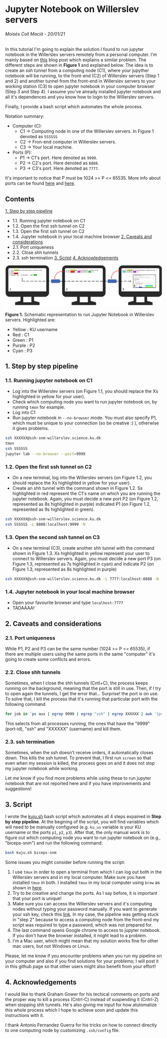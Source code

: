 # Jupyter Notebook on Willerslev servers

###### Moisès Coll Macià - 20/01/21


In this tutorial I'm going to explain the solution I found to run jupyter notebook in the Willerslev servers remotely from a personal computer. I'm mainly based on [this](https://medium.com/@sankarshan7/how-to-run-jupyter-notebook-in-server-which-is-at-multi-hop-distance-a02bc8e78314) blog post which explains a similar problem. The different steps are shown in **Figure 1** and explained below. The idea is to create an *ssh tunnel* from a computing node (C1), where your jupyther notebook will be running, to the front-end (C2) of Willerslev servers (Step 1 and 2) and another tunnel from the front-end in Willerslev servers to your working station (C3) to open jupyter notebook in your computer browser (Step 3 and Step 4). I assume you've already installed jupyter notebook and all it's dependences and you know how to login to the Willerslev servers. 

Finally, I provide a bash script which automates the whole process. 

Notation summary:

- Computer (C):
    - C1 -> Computing node in one of the Willerslev servers. In Figure 1 denoted as `SSSSSS`
    - C2 -> Fron-end computer in Willerslev servers.
    - C3 -> Your local machine.
- Ports (P):
    - P1 -> C1's port. Here denoted as `9999`.
    - P2 -> C2's port. Here denoted as `8888`.
    - P3 -> C3's port. Here denoted as `7777`.
    
It's important to notice that P must be 1024 >= P <= 65535. More info about ports can be found [here](https://www.ssh.com/ssh/port) and [here](https://linuxhint.com/change_default_ssh_port/).

## Contents

[1. Step by step pipeline](#stepbystep)
- 1.1. Running jupyter notebook on C1
- 1.2. Open the first ssh tunnel on C2
- 1.3. Open the first ssh tunnel on C2
- 1.4. Jupyter notebook in your local machine browser
[2. Caveats and considerations](#caveats)
- 2.1. Port uniqueness
- 2.2. Close shh tunnels
- 2.3. ssh termination
[3. Script](#script)
[4. Acknowledgements](#ackn)

![](Figure1.png)

**Figure 1.** Schematic representation to run Jupyter Notebook in Willerslev servers. Highlighted are:
- Yellow : KU username
- Red : C1
- Green : P1
- Purple : P2
- Cyan : P3

## 1. Step by step pipeline

### 1.1. Running jupyter notebook on C1

- Log into the Willerslev servers (on Figure 1.1, you should replace the Xs highlighted in yellow for your user).
- Check which computing node you want to run jupyter notebook on, by running `tmon` for example.
- Log into C1
- Run jupyter notebook in `--no-browser` mode. You must also specify P1, which must be unique to your connection (so be creative :) ), otherwise it gives problems. 


```bash
ssh XXXXXX@ssh-snm-willerslev.science.ku.dk
tmon
ssh SSSSSS
jupyter lab --no-browser --port=9999
```

### 1.2. Open the first ssh tunnel on C2

- On a new terminal, log into the Willerslev servers (on Figure 1.2, you should replace the Xs highlighted in yellow for your user).
- Create an shh tunnel with the command shown in Figure 1.2. Ss highlighted in red represent the C1's name on which you are running the jupyter notebook. Again, you must decide a new port P2 (on Figure 1.2, represented as 8s highlighted in purple) indicated P1 (on Figure 1.2, represented as 9s highlighted in green).


```bash
ssh XXXXXX@ssh-snm-willerslev.science.ku.dk
ssh SSSSSS -L 8888:localhost:9999 -N
```

### 1.3. Open the second ssh tunnel on C3

- On a new terminal (C3), create another shh tunnel with the command shown in Figure 1.3. Xs highlighted in yellow represent your user to connect to Willerslev servers. Again, you must decide a new port P3 (on Figure 1.3, represented as 7s highlighted in cyan) and indicate P2 (on Figure 1.3, represented as 8s highlighted in purple)


```bash
ssh XXXXXX@ssh-snm-willerslev.science.ku.dk -L 7777:localhost:8888 -N
```

### 1.4. Jupyter notebook in your local machine browser

- Open your favourite browser and type `localhost:7777`
- TADAAAA!
    
## 2. Caveats and considerations

### 2.1. Port uniqueness

While P1, P2 and P3 can be the same number (1024 >= P <= 65535), if there are multiple users using the same ports in the same "computer" it's going to create some conflicts and errors. 

### 2.2. Close shh tunnels

Sometimes, when I close the shh tunnels (Cntl+C), the process keeps running on the background, meaning that the port is still in use. Then, if I try to open again the tunnels, I get the error that... Surprise! the port is on use. To solve that, I kill the process that it's running that particular port with the following command


```bash
for job in `ps aux | egrep 9999 | egrep "ssh" | egrep XXXXXX | awk '{print $2}'`; do kill -9 ${job}; done
```

This selects from all processes running, the ones that have the "9999" (port-id), "ssh" and "XXXXXX" (username) and kill them. 

### 2.3. ssh termination

Sometimes, when the ssh doesn't receive orders, it automatically closes down. This kills the ssh tunnel. To prevent that, I first run `screen` so that even when my session is killed, the process goes on and it does not stop my jupyter notebook while working. 

Let me know if you find more problems while using these to run jupyter notebook that are not reported here and if you have improvements and suggestions!

## 3. Script

I wrote the [kuju.sh](kuju.sh) bash script which automates all 4 steps expained in **Step by step pipeline**. At the begining of the script, you will find variables which will need to be manually configured (e.g. `ku_us` variable is your KU username or the ports `p1`, `p2`, `p3`). After that, the only manual work is to figure out which computing node you want to run jupyter notebook on (e.g., "biceps-snm") and run the following command:

```bash
bash kuju.sh biceps-snm
```

Some issues you might consider before running the script:

1. I use `tmux` in order to open a terminal from which I can log out both in the Willerslev servers and in my local computer. Make sure you have installed `tmux` in both. I installed `tmux` in my local computer using `brew` as shown in [here](https://linuxize.com/post/getting-started-with-tmux/).
2. Try to be creative and change the ports. As I say before, it is important that your port is unique!
3. Make sure you can access the Willerslev servers and it's computing nodes without typing your password manually. If you want to generate your ssh key, check this [link](https://www.ssh.com/ssh/keygen/). In my case, the pipeline was getting stuck in "step 2" because to access a computing node from the front-end my script was required to type a password, which was not prepared for.
4. The last command opens Google chrome to access to jupyter notebook. If you don't have the browser installed, it might lead to a problem.
5. I'm a Mac user, which might mean that my solution works fine for other mac users, but not Windows or Linux.

Please, let me know if you encounter problems when you run my pipeline on your computer and also if you find solutions for your problems; I will post it in this github page so that other users might also benefit from your effort!

## 4. Acknowledgements

I would like to thank Graham Gower for his techical comments on ports and the proper way to kill a process (Cntrl-C) instead of suspending it (Cntrl-Z) when stopping shh tunnels. He's also giving me input for how atutomatize this whole process which I hope to achieve soon and update this instructions with it. 

I thank Antonio Fernandez Guerra for his tricks on how to connect directly to one computing node by customizing `.ssh/config` file. 
